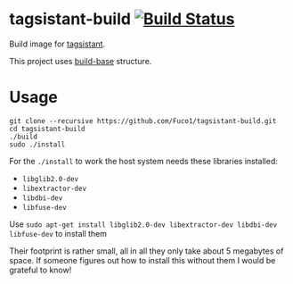 # tagsistant-build [![Build Status](https://semaphoreci.com/api/v1/github-fuco1/tagsistant-build/branches/master/shields_badge.svg)](https://semaphoreci.com/github-fuco1/tagsistant-build)

Build image for [tagsistant](https://github.com/StrumentiResistenti/Tagsistant/).

This project uses [build-base](https://github.com/Fuco1/build-base) structure.

# Usage

``` shell
git clone --recursive https://github.com/Fuco1/tagsistant-build.git
cd tagsistant-build
./build
sudo ./install
```

For the `./install` to work the host system needs these libraries installed:

* `libglib2.0-dev`
* `libextractor-dev`
* `libdbi-dev`
* `libfuse-dev`

Use `sudo apt-get install libglib2.0-dev libextractor-dev libdbi-dev libfuse-dev` to install them

Their footprint is rather small, all in all they only take about 5 megabytes of space.  If someone figures out how to install this without them I would be grateful to know!
